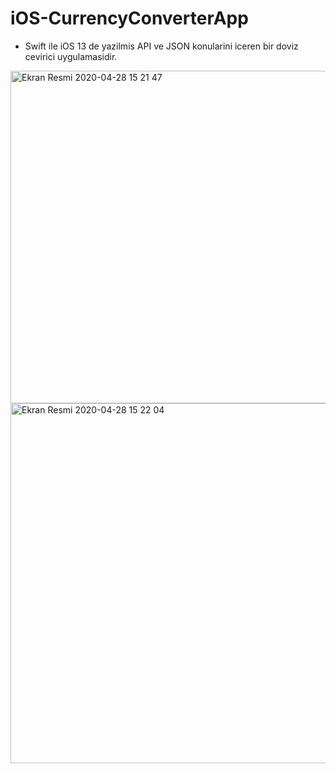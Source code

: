# iOS-CurrencyConverterApp
* Swift ile iOS 13 de yazilmis API ve JSON konularini iceren bir doviz cevirici uygulamasidir.

<img width="532" alt="Ekran Resmi 2020-04-28 15 21 47" src="https://user-images.githubusercontent.com/58694754/80486846-7e7bd100-8964-11ea-9e46-d036d9deacd2.png">
<img width="576" alt="Ekran Resmi 2020-04-28 15 22 04" src="https://user-images.githubusercontent.com/58694754/80486896-918ea100-8964-11ea-8b54-ee5d8e940d60.png">
